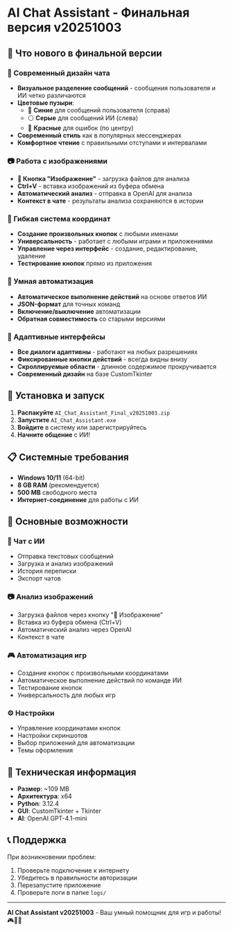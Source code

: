 # AI Chat Assistant - Финальная версия v20251003

## 🎉 Что нового в финальной версии

### 🎨 Современный дизайн чата
- **Визуальное разделение сообщений** - сообщения пользователя и ИИ четко различаются
- **Цветовые пузыри**:
  - 🔵 **Синие** для сообщений пользователя (справа)
  - ⚪ **Серые** для сообщений ИИ (слева) 
  - 🔴 **Красные** для ошибок (по центру)
- **Современный стиль** как в популярных мессенджерах
- **Комфортное чтение** с правильными отступами и интервалами

### 📷 Работа с изображениями
- **📎 Кнопка "Изображение"** - загрузка файлов для анализа
- **Ctrl+V** - вставка изображений из буфера обмена
- **Автоматический анализ** - отправка в OpenAI для анализа
- **Контекст в чате** - результаты анализа сохраняются в истории

### 🎯 Гибкая система координат
- **Создание произвольных кнопок** с любыми именами
- **Универсальность** - работает с любыми играми и приложениями
- **Управление через интерфейс** - создание, редактирование, удаление
- **Тестирование кнопок** прямо из приложения

### 🤖 Умная автоматизация
- **Автоматическое выполнение действий** на основе ответов ИИ
- **JSON-формат** для точных команд
- **Включение/выключение** автоматизации
- **Обратная совместимость** со старыми версиями

### 🎨 Адаптивные интерфейсы
- **Все диалоги адаптивны** - работают на любых разрешениях
- **Фиксированные кнопки действий** - всегда видны внизу
- **Скроллируемые области** - длинное содержимое прокручивается
- **Современный дизайн** на базе CustomTkinter

## 🚀 Установка и запуск

1. **Распакуйте** `AI_Chat_Assistant_Final_v20251003.zip`
2. **Запустите** `AI_Chat_Assistant.exe`
3. **Войдите** в систему или зарегистрируйтесь
4. **Начните общение** с ИИ!

## 📋 Системные требования

- **Windows 10/11** (64-bit)
- **8 GB RAM** (рекомендуется)
- **500 MB** свободного места
- **Интернет-соединение** для работы с ИИ

## 🎯 Основные возможности

### 💬 Чат с ИИ
- Отправка текстовых сообщений
- Загрузка и анализ изображений
- История переписки
- Экспорт чатов

### 📷 Анализ изображений
- Загрузка файлов через кнопку "📎 Изображение"
- Вставка из буфера обмена (Ctrl+V)
- Автоматический анализ через OpenAI
- Контекст в чате

### 🎮 Автоматизация игр
- Создание кнопок с произвольными координатами
- Автоматическое выполнение действий по команде ИИ
- Тестирование кнопок
- Универсальность для любых игр

### ⚙️ Настройки
- Управление координатами кнопок
- Настройки скриншотов
- Выбор приложений для автоматизации
- Темы оформления

## 🔧 Техническая информация

- **Размер**: ~109 MB
- **Архитектура**: x64
- **Python**: 3.12.4
- **GUI**: CustomTkinter + Tkinter
- **AI**: OpenAI GPT-4.1-mini

## 📞 Поддержка

При возникновении проблем:
1. Проверьте подключение к интернету
2. Убедитесь в правильности авторизации
3. Перезапустите приложение
4. Проверьте логи в папке `logs/`

---

**AI Chat Assistant v20251003** - Ваш умный помощник для игр и работы! 🎮🤖✨



